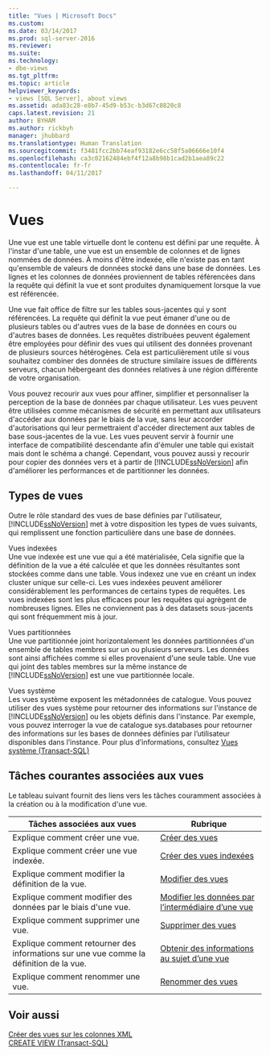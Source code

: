 ```yaml
---
title: "Vues | Microsoft Docs"
ms.custom: 
ms.date: 03/14/2017
ms.prod: sql-server-2016
ms.reviewer: 
ms.suite: 
ms.technology:
- dbe-views
ms.tgt_pltfrm: 
ms.topic: article
helpviewer_keywords:
- views [SQL Server], about views
ms.assetid: ada83c28-e8b7-45d9-b53c-b3d67c8820c8
caps.latest.revision: 21
author: BYHAM
ms.author: rickbyh
manager: jhubbard
ms.translationtype: Human Translation
ms.sourcegitcommit: f3481fcc2bb74eaf93182e6cc58f5a06666e10f4
ms.openlocfilehash: ca3c02162484ebf4f12a8b98b1cad2b1aea89c22
ms.contentlocale: fr-fr
ms.lasthandoff: 04/11/2017

---
```

# <a name="views"></a>Vues
  Une vue est une table virtuelle dont le contenu est défini par une requête. À l'instar d'une table, une vue est un ensemble de colonnes et de lignes nommées de données. À moins d'être indexée, elle n'existe pas en tant qu'ensemble de valeurs de données stocké dans une base de données. Les lignes et les colonnes de données proviennent de tables référencées dans la requête qui définit la vue et sont produites dynamiquement lorsque la vue est référencée.  
  
 Une vue fait office de filtre sur les tables sous-jacentes qui y sont référencées. La requête qui définit la vue peut émaner d'une ou de plusieurs tables ou d'autres vues de la base de données en cours ou d'autres bases de données. Les requêtes distribuées peuvent également être employées pour définir des vues qui utilisent des données provenant de plusieurs sources hétérogènes. Cela est particulièrement utile si vous souhaitez combiner des données de structure similaire issues de différents serveurs, chacun hébergeant des données relatives à une région différente de votre organisation.  
  
 Vous pouvez recourir aux vues pour affiner, simplifier et personnaliser la perception de la base de données par chaque utilisateur. Les vues peuvent être utilisées comme mécanismes de sécurité en permettant aux utilisateurs d'accéder aux données par le biais de la vue, sans leur accorder d'autorisations qui leur permettraient d'accéder directement aux tables de base sous-jacentes de la vue. Les vues peuvent servir à fournir une interface de compatibilité descendante afin d'émuler une table qui existait mais dont le schéma a changé. Cependant, vous pouvez aussi y recourir pour copier des données vers et à partir de [!INCLUDE[ssNoVersion](../../includes/ssnoversion-md.md)] afin d'améliorer les performances et de partitionner les données.  
  
## <a name="types-of-views"></a>Types de vues  
 Outre le rôle standard des vues de base définies par l'utilisateur, [!INCLUDE[ssNoVersion](../../includes/ssnoversion-md.md)] met à votre disposition les types de vues suivants, qui remplissent une fonction particulière dans une base de données.  
  
 Vues indexées  
 Une vue indexée est une vue qui a été matérialisée, Cela signifie que la définition de la vue a été calculée et que les données résultantes sont stockées comme dans une table. Vous indexez une vue en créant un index cluster unique sur celle-ci. Les vues indexées peuvent améliorer considérablement les performances de certains types de requêtes. Les vues indexées sont les plus efficaces pour les requêtes qui agrègent de nombreuses lignes. Elles ne conviennent pas à des datasets sous-jacents qui sont fréquemment mis à jour.  
  
 Vues partitionnées  
 Une vue partitionnée joint horizontalement les données partitionnées d'un ensemble de tables membres sur un ou plusieurs serveurs. Les données sont ainsi affichées comme si elles provenaient d'une seule table. Une vue qui joint des tables membres sur la même instance de [!INCLUDE[ssNoVersion](../../includes/ssnoversion-md.md)] est une vue partitionnée locale.  
  
 Vues système  
 Les vues système exposent les métadonnées de catalogue. Vous pouvez utiliser des vues système pour retourner des informations sur l'instance de [!INCLUDE[ssNoVersion](../../includes/ssnoversion-md.md)] ou les objets définis dans l'instance. Par exemple, vous pouvez interroger la vue de catalogue sys.databases pour retourner des informations sur les bases de données définies par l’utilisateur disponibles dans l’instance. Pour plus d’informations, consultez [Vues système &#40;Transact-SQL&#41;](http://msdn.microsoft.com/library/35a6161d-7f43-4e00-bcd3-3091f2015e90)  
  
## <a name="common-view-tasks"></a>Tâches courantes associées aux vues  
 Le tableau suivant fournit des liens vers les tâches couramment associées à la création ou à la modification d'une vue.  
  
|Tâches associées aux vues|Rubrique|  
|----------------|-----------|  
|Explique comment créer une vue.|[Créer des vues](../../relational-databases/views/create-views.md)|  
|Explique comment créer une vue indexée.|[Créer des vues indexées](../../relational-databases/views/create-indexed-views.md)|  
|Explique comment modifier la définition de la vue.|[Modifier des vues](../../relational-databases/views/modify-views.md)|  
|Explique comment modifier des données par le biais d'une vue.|[Modifier les données par l’intermédiaire d’une vue](../../relational-databases/views/modify-data-through-a-view.md)|  
|Explique comment supprimer une vue.|[Supprimer des vues](../../relational-databases/views/delete-views.md)|  
|Explique comment retourner des informations sur une vue comme la définition de la vue.|[Obtenir des informations au sujet d’une vue](../../relational-databases/views/get-information-about-a-view.md)|  
|Explique comment renommer une vue.|[Renommer des vues](../../relational-databases/views/rename-views.md)|  
  
## <a name="see-also"></a>Voir aussi  
 [Créer des vues sur les colonnes XML](../../relational-databases/xml/create-views-over-xml-columns.md)   
 [CREATE VIEW &#40;Transact-SQL&#41;](../../t-sql/statements/create-view-transact-sql.md)  
  
  

